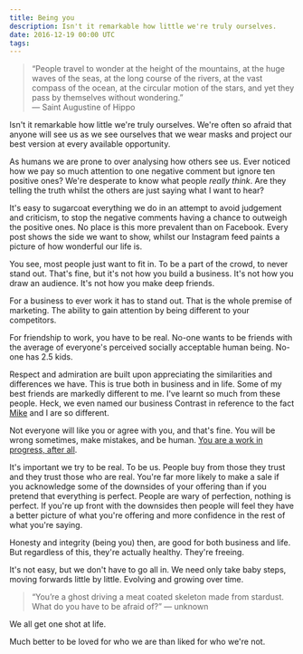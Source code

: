 ```yaml
---
title: Being you
description: Isn't it remarkable how little we're truly ourselves.
date: 2016-12-19 00:00 UTC
tags:
---
```


> “People travel to wonder
> at the height of the mountains,
> at the huge waves of the seas,
> at the long course of the rivers,
> at the vast compass of the ocean,
> at the circular motion of the stars,
> and yet they pass by themselves
> without wondering.”  
> — Saint Augustine of Hippo

Isn't it remarkable how little we're truly ourselves. We're often so afraid that anyone will see us as we see ourselves that we wear masks and project our best version at every available opportunity.

As humans we are prone to over analysing how others see us. Ever noticed how we pay so much attention to one negative comment but ignore ten positive ones? We're desperate to know what people _really think_. Are they telling the truth whilst the others are just saying what I want to hear?

It's easy to sugarcoat everything we do in an attempt to avoid judgement and criticism, to stop the negative comments having a chance to outweigh the positive ones. No place is this more prevalent than on Facebook. Every post shows the side we want to show, whilst our Instagram feed paints a picture of how wonderful our life is.

You see, most people just want to fit in. To be a part of the crowd, to never stand out. That's fine, but it's not how you build a business. It's not how you draw an audience. It's not how you make deep friends.

For a business to ever work it has to stand out. That is the whole premise of marketing. The ability to gain attention by being different to your competitors.

For friendship to work, you have to be real. No-one wants to be friends with the average of everyone's perceived socially acceptable human being. No-one has 2.5 kids.

Respect and admiration are built upon appreciating the similarities and differences we have. This is true both in business and in life. Some of my best friends are markedly different to me. I've learnt so much from these people. Heck, we even named our business Contrast in reference to the fact [Mike](http://twitter.com/mikeaag) and I are so different.

Not everyone will like you or agree with you, and that's fine. You will be wrong sometimes, make mistakes, and be human. [You are a work in progress, after all](https://twitter.com/FredRivett/status/761484340417167361?lang=en).

It's important we try to be real. To be us. People buy from those they trust and they trust those who are real. You're far more likely to make a sale if you acknowledge some of the downsides of your offering than if you pretend that everything is perfect. People are wary of perfection, nothing is perfect. If you're up front with the downsides then people will feel they have a better picture of what you're offering and more confidence in the rest of what you're saying.

Honesty and integrity (being you) then, are good for both business and life. But regardless of this, they're actually healthy. They're freeing.

It's not easy, but we don't have to go all in. We need only take baby steps, moving forwards little by little. Evolving and growing over time.

> “You’re a ghost driving a meat coated skeleton made from stardust. What do you have to be afraid of?” — unknown

We all get one shot at life.

Much better to be loved for who we are than liked for who we're not.
